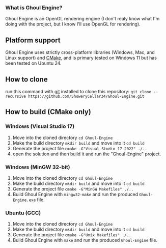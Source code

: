 ### What is Ghoul Engine?
Ghoul Engine is an OpenGL rendering engine (I don't realy know what I'm doing with the project, but I know I'll use OpenGL for rendering).

## Platform support
Ghoul Engine uses strictly cross-platform libraries \(Windows, Mac, and Linux support\) and [CMake](https://cmake.org/), and is primary tested on Windows 11 but has been tested on Ubuntu 24.

## How to clone
run this command with [git](https://git-scm.com/) installed to clone this repository: `git clone --recursive https://github.com/ShoweryCellar34/Ghoul-Engine.git`

## How to build (CMake only)
### Windows (Visual Studio 17)
1. Move into the cloned directory `cd Ghoul-Engine`
2. Make the build directory `mkdir build` and move into it `cd build`
3. Generate the project file `cmake -G"Visual Studio 17 2022" ./..`
4. open the solution and then build it and run the "Ghoul-Engine" project.

### Windows (MinGW 32-bit)
1. Move into the cloned directory `cd Ghoul-Engine`
2. Make the build directory `mkdir build` and move into it `cd build`
3. Generate the project file `cmake -G"MinGW Makefiles" ./..`
4. Build Ghoul Engine with `mingw32-make` and run the produced `Ghoul-Engine.exe` file.

### Ubuntu (GCC)
1. Move into the cloned directory `cd Ghoul-Engine`
2. Make the build directory `mkdir build` and move into it `cd build`
3. Generate the project file `cmake -G"Unix Makefiles" ./..`
4. Build Ghoul Engine with `make` and run the produced `Ghoul-Engine` file.
